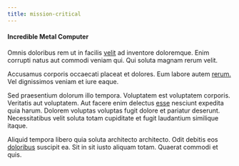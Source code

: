 ```yaml
---
title: mission-critical
---
```


#### Incredible Metal Computer

Omnis doloribus rem ut in facilis [velit](/earum/quo/road.md) ad inventore doloremque. Enim corrupti natus aut commodi veniam qui. Qui soluta magnam rerum velit.

Accusamus corporis occaecati placeat et dolores. Eum labore autem [rerum.](/facere/temporibus/consequatur/licensed_soft_shirt.md) Vel dignissimos veniam et iure eaque.

Sed praesentium dolorum illo tempora. Voluptatem est voluptatem corporis. Veritatis aut voluptatem. Aut facere enim delectus [esse](/facere/odit/equatorial_guinea.md) nesciunt expedita quia harum. Dolorem voluptas voluptas fugit dolore et pariatur deserunt. Necessitatibus velit soluta totam cupiditate et fugit laudantium similique itaque.

Aliquid tempora libero quia soluta architecto architecto. Odit debitis eos [doloribus](/facere/eaque/maryland.md) suscipit ea. Sit in sit iusto aliquam totam. Quaerat commodi et quis.
